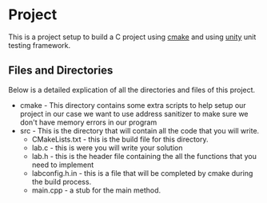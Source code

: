 # Project

This is a project setup to build a C project using [cmake](https://cmake.org/)
and using [unity](https://github.com/ThrowTheSwitch/Unity) unit testing
framework.

## Files and Directories

Below is a detailed explication of all the directories and files of this project.

- cmake - This directory contains some extra scripts to help setup our project
  in our case we want to use address sanitizer to make sure we don't have memory
  errors in our program
- src - This is the directory that will contain all the code that you will write.
  - CMakeLists.txt - this is the build file for this directory.
  - lab.c - this is were you will write your solution
  - lab.h - this is the header file containing the all the functions that you
    need to implement
  - labconfig.h.in - this is a file that will be completed by cmake during the
    build process.
  - main.cpp - a stub for the main method.
